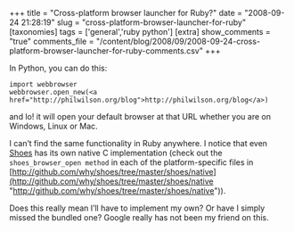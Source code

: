 +++
title = "Cross-platform browser launcher for Ruby?"
date = "2008-09-24 21:28:19"
slug = "cross-platform-browser-launcher-for-ruby"
[taxonomies]
tags = ['general','ruby python']
[extra]
show_comments = "true"
comments_file = "/content/blog/2008/09/2008-09-24-cross-platform-browser-launcher-for-ruby-comments.csv"
+++

In Python, you can do this:

```
import webbrowser
webbrowser.open_new(<a href="http://philwilson.org/blog">http://philwilson.org/blog</a>)
```

and lo! it will open your default browser at that URL whether you are on Windows, Linux or Mac.

I can’t find the same functionality in Ruby anywhere. I notice that even [Shoes](http://shoooes.net/) has its own native C implementation (check out the `shoes_browser_open method` in each of the platform-specific files in [http://github.com/why/shoes/tree/master/shoes/native](http://github.com/why/shoes/tree/master/shoes/native "http://github.com/why/shoes/tree/master/shoes/native")).

Does this really mean I’ll have to implement my own? Or have I simply missed the bundled one? Google really has not been my friend on this.
